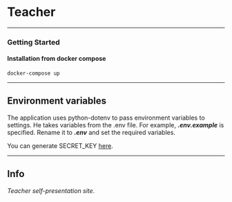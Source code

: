 Teacher
========
___
### Getting Started
#### Installation from docker compose
    docker-compose up

___
## Environment variables
The application uses python-dotenv to pass environment 
variables to settings.
He takes variables from the .env file.
For example, ***.env.example*** is specified.
Rename it to ***.env*** and set the required variables.

You can generate SECRET_KEY [here](https://djecrety.ir/).
___
## Info
*Teacher self-presentation site.*